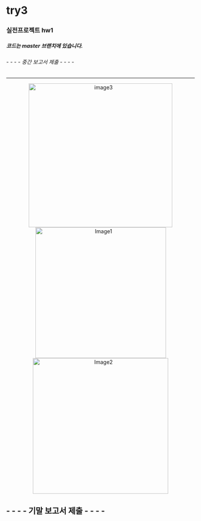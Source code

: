 # try3
### 실전프로젝트 hw1
##### 코드는 master 브랜치에 있습니다.
######   - - - - 중간 보고서 제출 - - - -
* * *

<p align="center">
 <img width="384" alt="image3" src="https://github.com/thisissolmi/try3/assets/106761251/fa4f9b83-cbb7-4aad-bea2-404a2649c968">
<img width="349" alt="Image1" src="https://github.com/thisissolmi/try3/assets/106761251/4a31aba5-63fc-45db-ac29-886660505f37">
<img width="362" alt="Image2" src="https://github.com/thisissolmi/try3/assets/106761251/690b0b7e-015b-424e-8f67-f9c7201d7ad3">
</p>

##   - - - - 기말 보고서 제출 - - - - 

